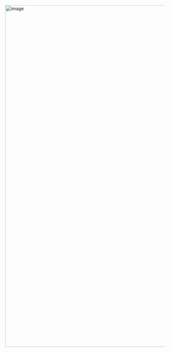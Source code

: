 <img width="1919" height="1079" alt="image" src="https://github.com/user-attachments/assets/81de03ac-cdaa-4acb-9532-dfdedafd6ea5" />
